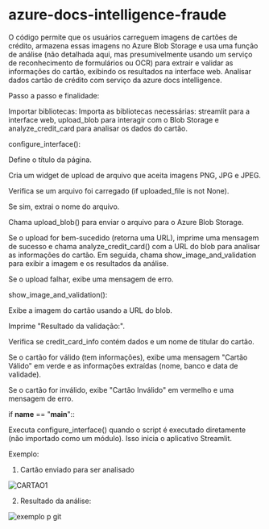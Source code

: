 # azure-docs-intelligence-fraude

O código permite que os usuários carreguem imagens de cartões de crédito, armazena essas imagens no Azure Blob Storage e usa uma função de análise (não detalhada aqui, mas presumivelmente usando um serviço de reconhecimento de formulários ou OCR) para extrair e validar as informações do cartão, exibindo os resultados na interface web.
Analisar dados cartão de crédito com serviço da azure docs intelligence.

Passo a passo e finalidade:

Importar bibliotecas: Importa as bibliotecas necessárias: streamlit para a interface web, upload_blob para interagir com o Blob Storage e analyze_credit_card para analisar os dados do cartão.

configure_interface():

Define o título da página.

Cria um widget de upload de arquivo que aceita imagens PNG, JPG e JPEG.

Verifica se um arquivo foi carregado (if uploaded_file is not None).

Se sim, extrai o nome do arquivo.

Chama upload_blob() para enviar o arquivo para o Azure Blob Storage.

Se o upload for bem-sucedido (retorna uma URL), imprime uma mensagem de sucesso e chama analyze_credit_card() com a URL do blob para analisar as informações do cartão. Em seguida, chama show_image_and_validation para exibir a imagem e os resultados da análise.

Se o upload falhar, exibe uma mensagem de erro.

show_image_and_validation():

Exibe a imagem do cartão usando a URL do blob.

Imprime "Resultado da validação:".

Verifica se credit_card_info contém dados e um nome de titular do cartão.

Se o cartão for válido (tem informações), exibe uma mensagem "Cartão Válido" em verde e as informações extraídas (nome, banco e data de validade).

Se o cartão for inválido, exibe "Cartão Inválido" em vermelho e uma mensagem de erro.

if __name__ == "__main__"::

Executa configure_interface() quando o script é executado diretamente (não importado como um módulo). Isso inicia o aplicativo Streamlit.

Exemplo:
1. Cartão enviado para ser analisado
   
![CARTAO1](https://github.com/user-attachments/assets/e3817a7c-c889-438d-8177-c714342e43c9)

2. Resultado da análise:
   
![exemplo p git](https://github.com/user-attachments/assets/da7d1b40-8f70-4f30-ab67-4f9dabe7f6fe)
